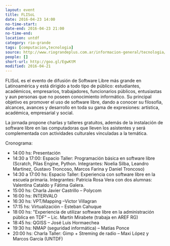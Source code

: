 ```yaml
---
layout: event 
title: FLISoL
date: 2016-04-23 14:00
no-time-start: 
date-end: 2016-04-23 21:00
no-time-end: 
location: untdf
category: rio-grande
tags: [computacion,tecnologia]
source: http://www.riograndeplus.com.ar/informacion-general/tecnologia/la-untdf-sera-sede-del-festival-latinoamericano-de-instalacion-de-software-libre-flisol/
people: []
short-url: http://goo.gl/EgwKtM
modified: 2016-04-21
---
```


FLISoL es el evento de difusión de Software Libre más grande en Latinoamérica y está dirigido a todo tipo de público: estudiantes, académicos, empresarios, trabajadores, funcionarios públicos, entusiastas y aun personas que no poseen conocimiento informático. Su principal objetivo es promover el uso de software libre, dando a conocer su filosofía, alcances, avances y desarrollo en toda su gama de expresiones: artística, académica, empresarial y social.

La jornada propone charlas y talleres gratuitos, además de la instalación de software libre en las computadoras que lleven los asistentes y será complementada con actividades culturales vinculadas a la temática.

Cronograma:

- 14:00 hs: Presentación
- 14:30 a 17:00: Espacio Taller: Programación básica en software libre (Scratch, Pilas Engine, Python. Integrantes: Noelia Silba, Leandro Martinez, Gustavo Troncoso, Marcos Farina y Daniel Troncoso)
- 14:30 a 17:00 hs: Espacio Taller: Experiencia con software libre en la escuela primaria. Integrantes: Patricia Rosa Vera con dos alumnas: Valentina Cataldo y Fátima Galera.
- 15:00 hs: Charla Javier Castrillo – Polycom
- 16:00 hs: INTERVALO
- 16:30 hs: VPT/Mapping –Victor Villagran
- 17:15 hs: Virtualización – Esteban Cahuque
- 18:00 hs: "Experiencia de utilizar software libre en la administración pública en TDF" – Lic. Martín Mirabete (trabaja en AREF RG)
- 18:45 hs: QGISS – José Luis Hormaechea
- 19:30 hs: NMAP (seguridad informática) – Matías Ponce
- 20:00 hs: Charla Taller: Gimp + Streming de radio – Maxi López y Marcos García (UNTDF)